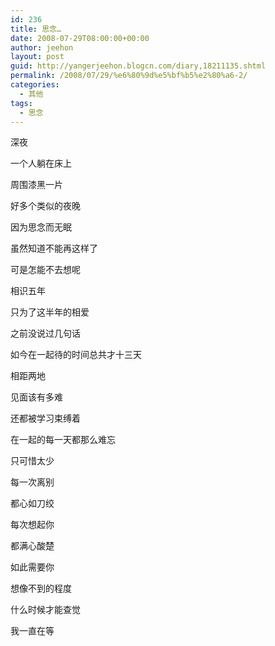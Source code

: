 ```yaml
---
id: 236
title: 思念…
date: 2008-07-29T08:00:00+00:00
author: jeehon
layout: post
guid: http://yangerjeehon.blogcn.com/diary,18211135.shtml
permalink: /2008/07/29/%e6%80%9d%e5%bf%b5%e2%80%a6-2/
categories:
  - 其他
tags:
  - 思念
---
```

深夜
  
一个人躺在床上
  
周围漆黑一片
  
好多个类似的夜晚
  
因为思念而无眠
  
虽然知道不能再这样了
  
可是怎能不去想呢
  
相识五年
  
只为了这半年的相爱
  
之前没说过几句话
  
如今在一起待的时间总共才十三天
  
相距两地
  
见面该有多难
  
还都被学习束缚着
  
在一起的每一天都那么难忘
  
只可惜太少
  
每一次离别
  
都心如刀绞
  
每次想起你
  
都满心酸楚
  
如此需要你
  
想像不到的程度
  
什么时候才能查觉
  
我一直在等